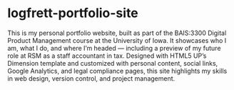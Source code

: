 # logfrett-portfolio-site

This is my personal portfolio website, built as part of the BAIS:3300 Digital Product Management course at the University of Iowa. It showcases who I am, what I do, and where I’m headed — including a preview of my future role at RSM as a staff accountant in tax. Designed with HTML5 UP’s Dimension template and customized with personal content, social links, Google Analytics, and legal compliance pages, this site highlights my skills in web design, version control, and project management.

